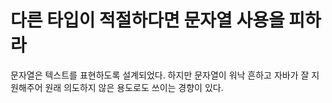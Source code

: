 # 다른 타입이 적절하다면 문자열 사용을 피하라
문자열은 텍스트를 표현하도록 설계되었다. 하지만 문자열이 워낙 흔하고 자바가 잘 지원해주어 원래 의도하지 않은 용도로도 쓰이는 경향이 있다.